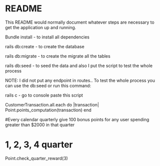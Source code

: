 # README

This README would normally document whatever steps are necessary to get the
application up and running.


Bundle install - to install all dependencies

rails db:create - to create the database

rails db:migrate - to create the migrate all the tables

rails db:seed - to seed the data and also I put the script to test the whole process

NOTE: I did not put any endpoint in routes.. To test the whole process you can use the db:seed or run this command:

rails c - go to console
paste this script 


CustomerTransaction.all.each do |transaction|
    Point.points_computation(transaction)
end



#Every calendar quarterly give 100 bonus points for any user spending greater than $2000 in that quarter
# 1, 2, 3, 4 quarter
Point.check_quarter_reward(3)